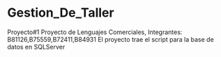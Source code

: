 # Gestion_De_Taller
Proyecto#1 Proyecto de Lenguajes Comerciales, Integrantes: B81126,B75559,B72411,B84931
El proyecto trae el script para la base de datos en SQLServer
